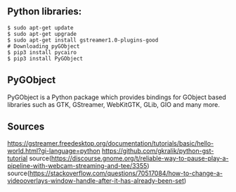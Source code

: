 ## Python libraries:

```console
$ sudo apt-get update
$ sudo apt-get upgrade
$ sudo apt-get install gstreamer1.0-plugins-good
# Downloading pyGObject
$ pip3 install pycairo
$ pip3 install PyGObject
```

## PyGObject
PyGObject is a Python package which provides bindings for GObject based libraries such as GTK, GStreamer, WebKitGTK, GLib, GIO and many more.

## Sources
https://gstreamer.freedesktop.org/documentation/tutorials/basic/hello-world.html?gi-language=python
https://github.com/gkralik/python-gst-tutorial
source(https://discourse.gnome.org/t/reliable-way-to-pause-play-a-pipeline-with-webcam-streaming-and-tee/3355)
source(https://stackoverflow.com/questions/70517084/how-to-change-a-videooverlays-window-handle-after-it-has-already-been-set)